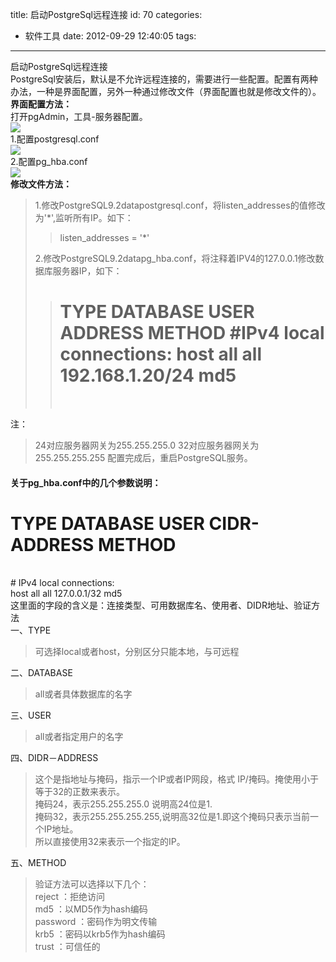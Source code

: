 title: 启动PostgreSql远程连接
id: 70
categories:
  - 软件工具
date: 2012-09-29 12:40:05
tags:
---

启动PostgreSql远程连接
</br> PostgreSql安装后，默认是不允许远程连接的，需要进行一些配置。配置有两种办法，一种是界面配置，另外一种通过修改文件（界面配置也就是修改文件的）。
</br>**界面配置方法：**
</br> 打开pgAdmin，工具-服务器配置。
</br>![](http://m2.img.libdd.com/farm4/2012/0929/12/ABFB4C3DD3C373C7F3C17BE174ED0E96DDE79705049E_426_211.JPEG)</img>
</br> 1.配置postgresql.conf
</br>![](http://m2.img.libdd.com/farm5/2012/0929/12/9CB8EDFD36C772917901B227AF79B87EBC17AB05049E_497_212.JPEG)</img>
</br> 2.配置pg_hba.conf
</br>![](http://m1.img.libdd.com/farm4/2012/0929/12/D9A5EF6190975F9E02C29E882E0124AE0F3E3D8D7D8E_500_228.jpg)</img>
</br>**修改文件方法：**
</br>
> 1.修改PostgreSQL9.2datapostgresql.conf，将listen_addresses的值修改为'*',监听所有IP。如下：
> > listen_addresses = '*'
> > </br>
> 
> 2.修改PostgreSQL9.2datapg_hba.conf，将注释着IPV4的127.0.0.1修改数据库服务器IP，如下：
> > # TYPE DATABASE USER ADDRESS METHOD #IPv4 local connections: host all all 192.168.1.20/24 md5
> > </br>

注：
> 24对应服务器网关为255.255.255.0 32对应服务器网关为255.255.255.255 配置完成后，重启PostgreSQL服务。
> </br>

#### 关于pg_hba.conf中的几个参数说明：

# TYPE DATABASE USER CIDR-ADDRESS METHOD
</br> # IPv4 local connections:
</br> host all all 127.0.0.1/32 md5
</br> 这里面的字段的含义是：连接类型、可用数据库名、使用者、DIDR地址、验证方法
</br> 一、TYPE
</br>
> 可选择local或者host，分别区分只能本地，与可远程

二、DATABASE
</br>
> all或者具体数据库的名字

三、USER
</br>
> all或者指定用户的名字

四、DIDR－ADDRESS
</br>
> 这个是指地址与掩码，指示一个IP或者IP网段，格式 IP/掩码。掩使用小于等于32的正数来表示。
> </br> 掩码24，表示255.255.255.0 说明高24位是1.
> </br> 掩码32，表示255.255.255.255,说明高32位是1.即这个掩码只表示当前一个IP地址。
> </br> 所以直接使用32来表示一个指定的IP。
> </br>

五、METHOD
</br>
> 验证方法可以选择以下几个：
> </br> reject ：拒绝访问
> </br> md5 ：以MD5作为hash编码
> </br> password ：密码作为明文传输
> </br> krb5 ：密码以krb5作为hash编码
> </br> trust ：可信任的